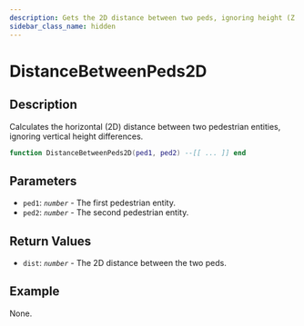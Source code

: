 ```yaml
---
description: Gets the 2D distance between two peds, ignoring height (Z axis).
sidebar_class_name: hidden
---
```


# DistanceBetweenPeds2D

## Description

Calculates the horizontal (2D) distance between two pedestrian entities, ignoring vertical height differences.

```lua
function DistanceBetweenPeds2D(ped1, ped2) --[[ ... ]] end
```

## Parameters

- `ped1`: _`number`_ - The first pedestrian entity.
- `ped2`: _`number`_ - The second pedestrian entity.

## Return Values

- `dist`: _`number`_ - The 2D distance between the two peds.

## Example

None.

